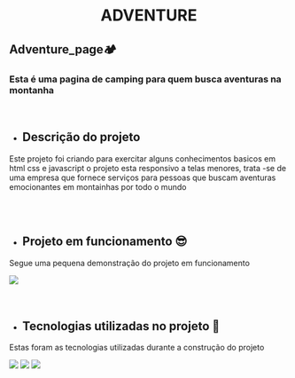 <div align="center">
 <h1>ADVENTURE</h1>
</div>
<h2>Adventure_page🏕️</h2>

### Esta é uma  pagina de camping para quem busca aventuras na montanha 
<br>

- <h2 align="left">Descrição do projeto</h2>

<p align="left">Este projeto foi criando para exercitar alguns conhecimentos basicos em html css e javascript
o projeto  esta responsivo a telas menores, trata -se de uma empresa que fornece serviços para pessoas que buscam aventuras emocionantes em montainhas
por todo o mundo</p>
<br>
<br>

- <h2 align="left">Projeto em funcionamento 😎</h2>

<p align="left">Segue uma pequena demonstração do projeto em funcionamento</p>

  <div align="left">
  <img src="https://github.com/Lucas8901/Adventure/blob/main/bandicam%202022-08-20%2014-51-50-655%20(1).gif"/>
  </div>


<br>
<br>

- <h2 align="left"> Tecnologias utilizadas no projeto 🤯</h2>

<p align="left">Estas foram as tecnologias utilizadas durante a construção do projeto</p>

<div align="left">
  <img src="https://img.shields.io/badge/HTML5-E34F26?style=for-the-badge&logo=html5&logoColor=white"/>
  <img src="https://img.shields.io/badge/CSS3-1572B6?style=for-the-badge&logo=css3&logoColor=white"/>
  <img src="https://img.shields.io/badge/JavaScript-F7DF1E?style=for-the-badge&logo=javascript&logoColor=black"/>
</div>
